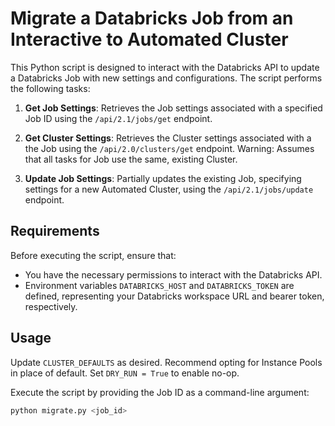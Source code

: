 # Migrate a Databricks Job from an Interactive to Automated Cluster

This Python script is designed to interact with the Databricks API to update a Databricks Job with new settings and configurations. The script performs the following tasks:

1. **Get Job Settings**: Retrieves the Job settings associated with a specified Job ID using the `/api/2.1/jobs/get` endpoint.

2. **Get Cluster Settings**: Retrieves the Cluster settings associated with a the Job using the `/api/2.0/clusters/get` endpoint. Warning: Assumes that all tasks for Job use the same, existing Cluster.

3. **Update Job Settings**: Partially updates the existing Job, specifying settings for a new Automated Cluster, using the `/api/2.1/jobs/update` endpoint.

## Requirements

Before executing the script, ensure that:

- You have the necessary permissions to interact with the Databricks API.
- Environment variables `DATABRICKS_HOST` and `DATABRICKS_TOKEN` are defined, representing your Databricks workspace URL and bearer token, respectively.

## Usage

Update `CLUSTER_DEFAULTS` as desired. Recommend opting for Instance Pools in place of default.
Set `DRY_RUN = True` to enable no-op.

Execute the script by providing the Job ID as a command-line argument:

```bash
python migrate.py <job_id>
